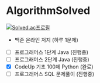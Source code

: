 # AlgorithmSolved
[![Solved.ac프로필](http://mazassumnida.wtf/api/v2/generate_badge?boj=soulfever01)](https://solved.ac/soulfever01)
- 백준 온라인 저지 (하루 1문제)
- [ ] 프로그래머스 1단계 Java (진행중)
- [ ] 프로그래머스 2단계 Java (진행중)
- [X] CodeUp 기초 100제 Python (완료)
- [ ] 프로그래머스 SQL 문제풀이 (진행중)
